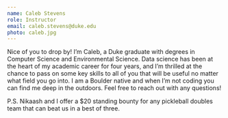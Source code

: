 ```yaml
---
name: Caleb Stevens
role: Instructor
email: caleb.stevens@duke.edu
photo: caleb.jpg
---
```


Nice of you to drop by! I’m Caleb, a Duke graduate with degrees in Computer Science and Environmental Science. Data science has been at the heart of my academic career for four years, and I’m thrilled at the chance to pass on some key skills to all of you that will be useful no matter what field you go into. I am a Boulder native and when I’m not coding you can find me deep in the outdoors. Feel free to reach out with any questions!

P.S. Nikaash and I offer a $20 standing bounty for any pickleball doubles team that can beat us in a best of three.


